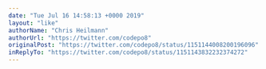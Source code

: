```yaml
---
date: "Tue Jul 16 14:58:13 +0000 2019"
layout: "like"
authorName: "Chris Heilmann"
authorUrl: "https://twitter.com/codepo8"
originalPost: "https://twitter.com/codepo8/status/1151144008200196096"
inReplyTo: "https://twitter.com/codepo8/status/1151143832232374272"
---
```

